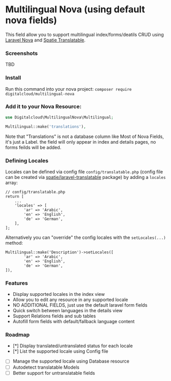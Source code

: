 # Multilingual Nova (using default nova fields)

This field allow you to support multilingual index/forms/deatils CRUD using [Laravel Nova](https://nova.laravel.com) and [Spatie Translatable](https://github.com/spatie/laravel-translatable).

### Screenshots

TBD

### Install

Run this command into your nova project:
`composer require digitalcloud/multilingual-nova`

### Add it to your Nova Resource:

```php
use Digitalcloud\MultilingualNova\Multilingual;

Multilingual::make('translations'),
```

Note that "Translations" is not a database column like Most of Nova Fields, it's just a Label. the field will only appear in index and details pages, no forms feilds will be added.

### Defining Locales
Locales can be defined via config file ```config/translatable.php``` (config file can be created via [spatie/laravel-translatable](https://github.com/spatie/laravel-translatable#installation) package) by adding a ```locales``` array:

```
// config/translatable.php
return [
    ...
    'locales' => [
        'ar' => 'Arabic',
        'en' => 'English',
        'de' => 'German',
    ],
];
```

Alternatively you can "override" the config locales with the ```setLocales(...)``` method:

```
Multilingual::make('Description')->setLocales([
        'ar' => 'Arabic',
        'en' => 'English',
        'de' => 'German',
]),
```

### Features

* Display supported locales in the index view
* Allow you to edit any resource in any supported locale
* NO ADDITIONAL FIELDS, just use the default laravel form fields
* Quick switch between languages in the details view
* Support Relations fields and sub tables
* Autofill form fields with default/fallback language content

### Roadmap

* [*] Display translated/untranslated status for each locale
* [*] List the supported locale using Config file
* [ ] Manage the supported locale using Database resource
* [ ] Autodetect translatable Models
* [ ] Better support for untranslatable fields 
